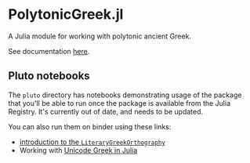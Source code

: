 # PolytonicGreek.jl

A Julia module for working with polytonic ancient Greek.

See documentation [here](https://neelsmith.github.io/PolytonicGreek.jl/stable/).

## Pluto notebooks

The `pluto` directory has notebooks demonstrating usage of the package that you'll be able to run once the package is available from the Julia Registry.  It's currently out of date, and needs to be updated.  


You can also run them on binder using these links:


- [introduction to the `LiteraryGreekOrthography`](https://binder.plutojl.org/open?url=https%253A%252F%252Fraw.githubusercontent.com%252Fneelsmith%252FPolytonicGreek.jl%252Fmain%252Fpluto%252FliteraryGreek-v1.jl)
- Working with [Unicode Greek in Julia](https://binder.plutojl.org/open?url=https%253A%252F%252Fraw.githubusercontent.com%252Fneelsmith%252FPolytonicGreek.jl%252Fmain%252Fpluto%252FunicodeGreek-v1.jl)